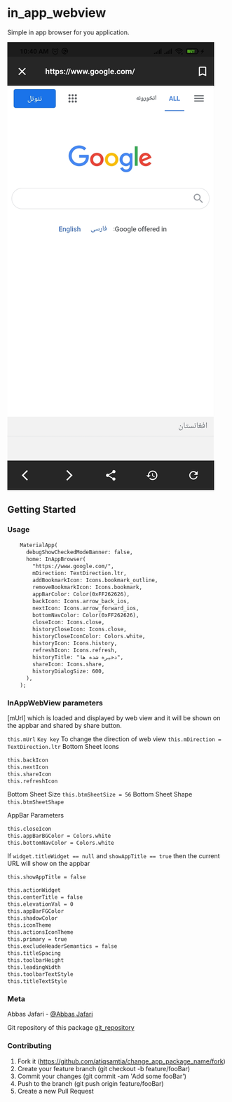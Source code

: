 # in_app_webview

Simple in app browser for you application.

![BrowseIn](https://github.com/AbbasJafariTrax/InAppBrowserPackage/blob/master/assets/images/browse_in.jpg)

## Getting Started

### Usage

```
    MaterialApp(
      debugShowCheckedModeBanner: false,
      home: InAppBrowser(
        "https://www.google.com/",
        mDirection: TextDirection.ltr,
        addBookmarkIcon: Icons.bookmark_outline,
        removeBookmarkIcon: Icons.bookmark,
        appBarColor: Color(0xFF262626),
        backIcon: Icons.arrow_back_ios,
        nextIcon: Icons.arrow_forward_ios,
        bottomNavColor: Color(0xFF262626),
        closeIcon: Icons.close,
        historyCloseIcon: Icons.close,
        historyCloseIconColor: Colors.white,
        historyIcon: Icons.history,
        refreshIcon: Icons.refresh,
        historyTitle: "ذخیره شده ها",
        shareIcon: Icons.share,
        historyDialogSize: 600,
      ),
    );
```

### InAppWebView parameters

[mUrl] which is loaded and displayed by web view and it will be shown on the appbar and shared by
share button.

```this.mUrl```
```Key key```
To change the direction of web view
```this.mDirection = TextDirection.ltr```
Bottom Sheet Icons

```
this.backIcon
this.nextIcon
this.shareIcon
this.refreshIcon
```

Bottom Sheet Size
```this.btmSheetSize = 56```
Bottom Sheet Shape
```this.btmSheetShape```

AppBar Parameters

```
this.closeIcon
this.appBarBGColor = Colors.white
this.bottomNavColor = Colors.white
```

If ```widget.titleWidget == null``` and ```showAppTitle == true``` then the current URL will show on
the appbar

```
this.showAppTitle = false
```

```
this.actionWidget
this.centerTitle = false
this.elevationVal = 0
this.appBarFGColor
this.shadowColor
this.iconTheme
this.actionsIconTheme
this.primary = true
this.excludeHeaderSemantics = false
this.titleSpacing
this.toolbarHeight
this.leadingWidth
this.toolbarTextStyle
this.titleTextStyle
```

### Meta

Abbas Jafari - [@Abbas Jafari](https://www.linkedin.com/in/abbas-jafari-1355531b5/)

Git repository of this package
[git_repository](https://github.com/AbbasJafariTrax/InAppBrowserPackage/)

### Contributing

1. Fork it (https://github.com/atiqsamtia/change_app_package_name/fork)
2. Create your feature branch (git checkout -b feature/fooBar)
3. Commit your changes (git commit -am 'Add some fooBar')
4. Push to the branch (git push origin feature/fooBar)
5. Create a new Pull Request